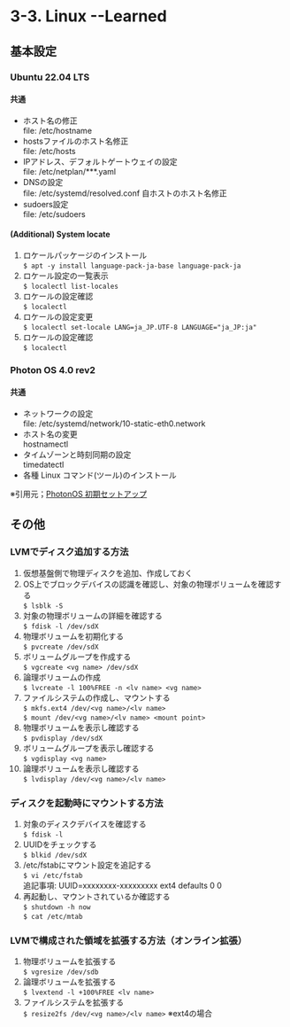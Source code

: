 # 3-3. Linux --Learned
## 基本設定
### Ubuntu 22.04 LTS
#### 共通
* ホスト名の修正  
file: /etc/hostname
* hostsファイルのホスト名修正  
file: /etc/hosts
* IPアドレス、デフォルトゲートウェイの設定  
file: /etc/netplan/***.yaml
* DNSの設定  
file: /etc/systemd/resolved.conf
自ホストのホスト名修正
* sudoers設定  
file: /etc/sudoers

#### (Additional) System locate
1. ロケールパッケージのインストール  
`$ apt -y install language-pack-ja-base language-pack-ja`
1. ロケール設定の一覧表示  
`$ localectl list-locales`
1. ロケールの設定確認  
`$ localectl`
1. ロケールの設定変更  
`$ localectl set-locale LANG=ja_JP.UTF-8 LANGUAGE="ja_JP:ja"`
1. ロケールの設定確認  
`$ localectl`

### Photon OS 4.0 rev2
#### 共通
* ネットワークの設定    
file: /etc/systemd/network/10-static-eth0.network
* ホスト名の変更  
hostnamectl
* タイムゾーンと時刻同期の設定  
timedatectl
* 各種 Linux コマンド(ツール)のインストール  

※引用元；[PhotonOS 初期セットアップ](https://blog.denet.co.jp/lets-create-a-docker-and-docker-compose-env-using-photon-os/)

## その他
### LVMでディスク追加する方法
1. 仮想基盤側で物理ディスクを追加、作成しておく
1. OS上でブロックデバイスの認識を確認し、対象の物理ボリュームを確認する  
`$ lsblk -S`
1. 対象の物理ボリュームの詳細を確認する  
`$ fdisk -l /dev/sdX`
1. 物理ボリュームを初期化する  
`$ pvcreate /dev/sdX`
1. ボリュームグループを作成する  
`$ vgcreate <vg name> /dev/sdX`
1. 論理ボリュームの作成  
`$ lvcreate -l 100%FREE -n <lv name> <vg name>`
1. ファイルシステムの作成し、マウントする  
`$ mkfs.ext4 /dev/<vg name>/<lv name>`  
`$ mount /dev/<vg name>/<lv name> <mount point>`
1. 物理ボリュームを表示し確認する  
`$ pvdisplay /dev/sdX`
1. ボリュームグループを表示し確認する  
`$ vgdisplay <vg name>`
1. 論理ボリュームを表示し確認する  
`$ lvdisplay /dev/<vg name>/<lv name>`

### ディスクを起動時にマウントする方法
1. 対象のディスクデバイスを確認する  
`$ fdisk -l`
1. UUIDをチェックする  
`$ blkid /dev/sdX`
1. \/etc\/fstabにマウント設定を追記する  
`$ vi /etc/fstab`  
追記事項: UUID=xxxxxxxx-xxxxxxxxx       <mount point> ext4    defaults        0       0
1. 再起動し、マウントされているか確認する  
`$ shutdown -h now`  
`$ cat /etc/mtab`

### LVMで構成された領域を拡張する方法（オンライン拡張）
1. 物理ボリュームを拡張する  
`$ vgresize /dev/sdb`
1. 論理ボリュームを拡張する  
`$ lvextend -l +100%FREE <lv name>`
1. ファイルシステムを拡張する  
`$ resize2fs /dev/<vg name>/<lv name>` ※ext4の場合
